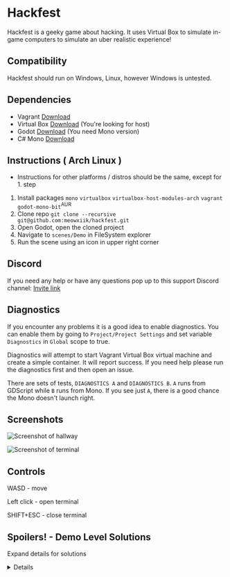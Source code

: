 # Hackfest

Hackfest is a geeky game about hacking. It uses Virtual Box to simulate in-game computers to simulate an uber realistic experience!

## Compatibility

Hackfest should run on Windows, Linux, however Windows is untested.

## Dependencies

- Vagrant [Download](https://www.vagrantup.com/downloads.html)
- Virtual Box [Download](https://www.virtualbox.org/wiki/Downloads) (You're looking for <Your OS> host)
- Godot [Download](https://godotengine.org/download/linux) (You need Mono version)
- C# Mono [Download](https://www.mono-project.com/download/stable) 

## Instructions ( Arch Linux )

* Instructions for other platforms / distros should be the same, except for 1. step

1. Install packages `mono` `virtualbox` `virtualbox-host-modules-arch` `vagrant` `godot-mono-bit`<sup>AUR</sup>
2. Clone repo `git clone --recursive git@github.com:meowxiik/hackfest.git`
3. Open Godot, open the cloned project
4. Navigate to `scenes/Demo` in FileSystem explorer
5. Run the scene using an icon in upper right corner

## Discord

If you need any help or have any questions pop up to this support Discord channel: [Invite link](https://discord.gg/BZBCH45) 

## Diagnostics

If you encounter any problems it is a good idea to enable diagnostics. You can enable them by going to `Project/Project Settings` and set variable `Diagnostics` in `Global` scope to true.

Diagnostics will attempt to start Vagrant Virtual Box virtual machine and create a simple container. It will report success. If you need help please run the diagnostics first and then open an issue.

There are sets of tests, `DIAGNOSTICS A` and `DIAGNOSTICS B`. `A` runs from GDScript while `B` runs from Mono. If you see just `A`, there is a good chance the Mono doesn't launch right.

## Screenshots

![Screenshot of hallway](https://i.imgur.com/ujAetXO.png)

![Screenshot of terminal](https://i.imgur.com/yX2SClH.png)

## Controls

WASD - move

Left click - open terminal

SHIFT+ESC - close terminal

## Spoilers! - Demo Level Solutions

Expand details for solutions

<details>
  
  For all levels, you need to click left on the little panel on the right to open the door controller command line.
  
  Exit the terminal with SHIFT+ESC
  
  Level 1, "Door is a device; Key is the number 1": Door is located in `/dev/by_id/door/in` You need to  `echo 1 > /dev/by_id/door/in`
  
  Level 2, "SSH Port is?": You need to `echo 22 > /dev/by_id/door/in`
  
  Level 3, "Find alpha": Key is hidden in `/bin/key_alpha`, it is 78963, so `echo 78963 > /dev/by_id/door/in`
  
  Level 4, "Double door conundrum": There are two doors, which open and close in for opposite signals. On `echo 1 > /dev/by_id/double_door/in` door 1 closes and door 2 opens. On `echo 0` the opposite. You need to `echo 0 > /dev/by_id/double_door/in && sleep 5 && echo 1 > /dev/by_id/double_door/in`. Then go stand between the doors.
  
  Level 5, "The Door will tell": You need to output `cat /dev/by_id/door/out`. The key is 1452, so the answer is to `echo 1452 > /dev/by_id/door/in`
  
</detials>
